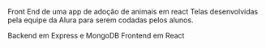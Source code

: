 Front End de uma app de adoção de animais em react Telas desenvolvidas pela equipe da Alura para serem codadas pelos alunos.

Backend em Express e MongoDB Frontend em React